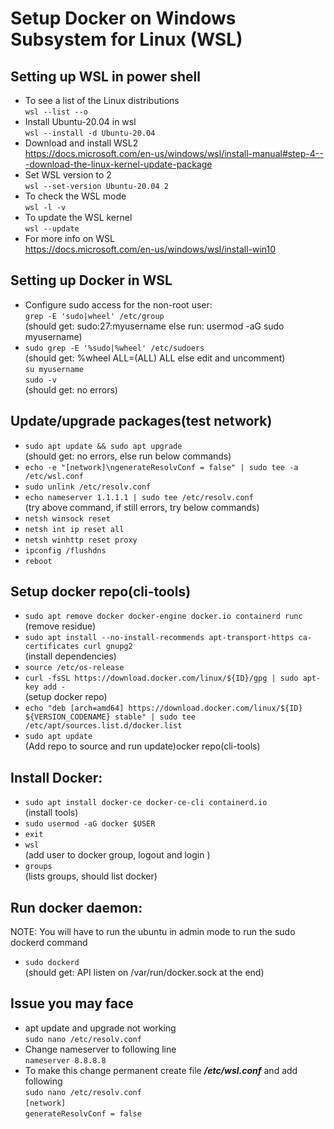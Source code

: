 # Setup Docker on Windows Subsystem for Linux (WSL)
## Setting up WSL in power shell
- To see a list of the Linux distributions <br>
`wsl --list --o`<br>
- Install Ubuntu-20.04 in wsl <br>
`wsl --install -d Ubuntu-20.04` <br>
- Download and install WSL2<br>
https://docs.microsoft.com/en-us/windows/wsl/install-manual#step-4---download-the-linux-kernel-update-package<br>
- Set WSL version to 2 <br>
`wsl --set-version Ubuntu-20.04 2` <br>
- To check the WSL mode <br>
`wsl -l -v`<br>
- To update the WSL kernel <br>
      `wsl --update` <br>
- For more info on WSL<br>
https://docs.microsoft.com/en-us/windows/wsl/install-win10<br>

## Setting up Docker in WSL
- Configure sudo access for the non-root user:<br>
`grep -E 'sudo|wheel' /etc/group`<br>
(should get: sudo:27:myusername else run: usermod -aG sudo myusername)<br>
- `sudo grep -E '%sudo|%wheel' /etc/sudoers`<br>
(should get: %wheel ALL=(ALL) ALL else edit and uncomment)<br>
`su myusername`<br>
`sudo -v`<br>
(should get: no errors)<br>

## Update/upgrade packages(test network)
- `sudo apt update && sudo apt upgrade`<br>
(should get: no errors, else run below commands)<br>
- `echo -e "[network]\ngenerateResolvConf = false" | sudo tee -a /etc/wsl.conf`<br>
- `sudo unlink /etc/resolv.conf`<br>
- `echo nameserver 1.1.1.1 | sudo tee /etc/resolv.conf`<br>
(try above command, if still errors, try below commands)<br>
- `netsh winsock reset`<br>
- `netsh int ip reset all`<br>
- `netsh winhttp reset proxy`<br>
- `ipconfig /flushdns`<br>
- `reboot`<br>

## Setup docker repo(cli-tools)
- `sudo apt remove docker docker-engine docker.io containerd runc`<br>
(remove residue)<br>
- `sudo apt install --no-install-recommends apt-transport-https ca-certificates curl gnupg2`<br>
(install dependencies)<br>
- `source /etc/os-release`<br>
- `curl -fsSL https://download.docker.com/linux/${ID}/gpg | sudo apt-key add -`<br>
(setup docker repo)<br>
- `echo "deb [arch=amd64] https://download.docker.com/linux/${ID} ${VERSION_CODENAME} stable" | sudo tee /etc/apt/sources.list.d/docker.list`<br>
- `sudo apt update`<br>
(Add repo to source and run update)ocker repo(cli-tools)<br>

##  Install Docker:
- `sudo apt install docker-ce docker-ce-cli containerd.io`<br>
(install tools)<br>
- `sudo usermod -aG docker $USER`<br>
- `exit`<br>
- `wsl`<br>
(add user to docker group, logout and login )<br>
- `groups`<br>
(lists groups, should list docker)<br>

## Run docker daemon:
NOTE: You will have to run the ubuntu in admin mode to run the sudo dockerd command<br>
- `sudo dockerd`<br>
(should get: API listen on /var/run/docker.sock at the end)<br>

## Issue you may face
- apt update and upgrade not working<br>
`sudo nano /etc/resolv.conf`<br>
- Change nameserver to following line<br>
`nameserver 8.8.8.8`<br>
- To make this change permanent create file **_/etc/wsl.conf_** and add following<br>
`sudo nano /etc/resolv.conf`<br>
`[network]`<br>
`generateResolvConf = false`<br>




